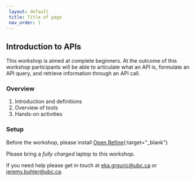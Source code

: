 ```yaml
---
 layout: default
 title: Title of page
 nav_order: 1
---
```

## Introduction to APIs

This workshop is aimed at complete beginners. At the outcome of this workshop participants will be able to
articulate what an API is, formulate an API query, and retrieve information through an API call. 

### Overview

1. Introduction and definitions
2. Overview of tools
3. Hands-on activities

### Setup

Before the workshop, please install [Open Refine](https://openrefine.org/){:target="_blank"}

Please bring a *fully charged* laptop to this workshop. 

If you need help please get in touch at [eka.grguric@ubc.ca](mailto:eka.grguric@ubc.ca) or [jeremy.buhler@ubc.ca](mailto:jeremy.buhler@ubc.ca).
